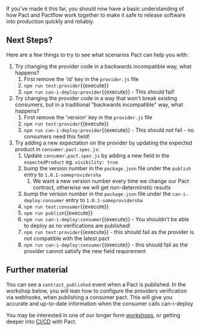 If you've made it this far, you should now have a basic understanding of how Pact and Pactflow work together to make it safe to release software into production quickly and reliably.

## Next Steps?

Here are a few things to try to see what scenarios Pact can help you with:

1. Try changing the provider code in a backwards incompatible way, what happens?
   1. First remove the 'id' key in the `provider.js` file
   2. `npm run test:provider`{{execute}}
   3. `npm run can-i-deploy:provider`{{execute}} - This should fail!
1. Try changing the provider code in a way that won't break existing consumers, but in a traditional "backwards incompatible" way, what happens?
   1. First remove the 'version' key in the `provider.js` file
   2. `npm run test:provider`{{execute}}
   3. `npm run can-i-deploy:provider`{{execute}} - This should _not_ fail - no consumers need this field!
1. Try adding a new expectation on the provider by updating the expected product in `consumer.pact.spec.js`:
   1. Update `consumer.pact.spec.js` by adding a new field in the `expectedProduct` eg. `visibility: true`
   2. bump the version number in the `package.json` file under the `publish` entry to `1.0.1-someprovidersha`
      1. We want a new version number every time we change our Pact contract, otherwise we will get non-determinstic results
   3. bump the version number in the `package.json` file under the `can-i-deploy:consumer` entry to `1.0.1-someprovidersha`
   4. `npm run test:consumer`{{execute}}
   5. `npm run publish`{{execute}}
   6. `npm run can-i-deploy:consumer`{{execute}} - You shouldn't be able to deploy as no verifications are published!
   7. `npm run test:provider`{{execute}} - this should fail as the provider is not compatible with the latest pact
   8. `npm run can-i-deploy:consumer`{{execute}} - this should fail as the provider cannot satisfy the new field requirement

## Further material

You can see a `contract_published` event when a Pact is published. In the workshop below, you will lean how to configure the providers verification via webhooks, when publishing a consumer pact. This will give you accurate and up-to-date information when the consumer calls can-i-deploy

You may be interested in one of our longer form [workshops](https://docs.pact.io/implementation_guides/workshops), or getting deeper into [CI/CD](https://docs.pactflow.io/docs/workshops/ci-cd/) with Pact.
